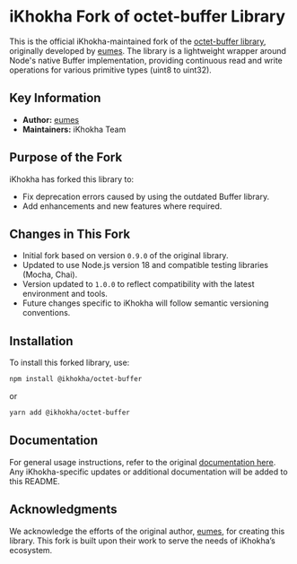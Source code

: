 # iKhokha Fork of octet-buffer Library

This is the official iKhokha-maintained fork of the [octet-buffer library](https://github.com/eumes/octet-buffer), originally developed by [eumes](https://github.com/eumes). The library is a lightweight wrapper around Node's native Buffer implementation, providing continuous read and write operations for various primitive types (uint8 to uint32).

## Key Information

- **Author:** [eumes](https://github.com/eumes)
- **Maintainers:** iKhokha Team

## Purpose of the Fork

iKhokha has forked this library to:

- Fix deprecation errors caused by using the outdated Buffer library.
- Add enhancements and new features where required.

## Changes in This Fork

- Initial fork based on version `0.9.0` of the original library.
- Updated to use Node.js version 18 and compatible testing libraries (Mocha, Chai).
- Version updated to `1.0.0` to reflect compatibility with the latest environment and tools.
- Future changes specific to iKhokha will follow semantic versioning conventions.

## Installation

To install this forked library, use:

```bash
npm install @ikhokha/octet-buffer
```

or

```bash
yarn add @ikhokha/octet-buffer
```

## Documentation

For general usage instructions, refer to the original [documentation here](https://github.com/eumes/octet-buffer#readme). Any iKhokha-specific updates or additional documentation will be added to this README.

## Acknowledgments

We acknowledge the efforts of the original author, [eumes](https://github.com/eumes), for creating this library. This fork is built upon their work to serve the needs of iKhokha’s ecosystem.

